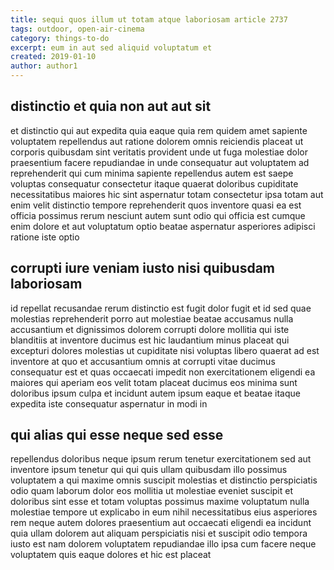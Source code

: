 ```yaml
---
title: sequi quos illum ut totam atque laboriosam article 2737
tags: outdoor, open-air-cinema
category: things-to-do
excerpt: eum in aut sed aliquid voluptatum et
created: 2019-01-10
author: author1
---
```


## distinctio et quia non aut aut sit

et distinctio qui aut expedita quia eaque quia rem quidem amet sapiente voluptatem repellendus aut ratione dolorem omnis reiciendis placeat ut corporis quibusdam sint veritatis provident unde ut fuga molestiae dolor praesentium facere repudiandae in unde consequatur aut voluptatem ad reprehenderit qui cum minima sapiente repellendus autem est saepe voluptas consequatur consectetur itaque quaerat doloribus cupiditate necessitatibus maiores hic sint aspernatur totam consectetur ipsa totam aut enim velit distinctio tempore reprehenderit quos inventore quasi ea est officia possimus rerum nesciunt autem sunt odio qui officia est cumque enim dolore et aut voluptatum optio beatae aspernatur asperiores adipisci ratione iste optio

## corrupti iure veniam iusto nisi quibusdam laboriosam

id repellat recusandae rerum distinctio est fugit dolor fugit et id sed quae molestias reprehenderit porro aut molestiae beatae accusamus nulla accusantium et dignissimos dolorem corrupti dolore mollitia qui iste blanditiis at inventore ducimus est hic laudantium minus placeat qui excepturi dolores molestias ut cupiditate nisi voluptas libero quaerat ad est inventore at quo et accusantium omnis at corrupti vitae ducimus consequatur est et quas occaecati impedit non exercitationem eligendi ea maiores qui aperiam eos velit totam placeat ducimus eos minima sunt doloribus ipsum culpa et incidunt autem ipsum eaque et beatae itaque expedita iste consequatur aspernatur in modi in

## qui alias qui esse neque sed esse

repellendus doloribus neque ipsum rerum tenetur exercitationem sed aut inventore ipsum tenetur qui qui quis ullam quibusdam illo possimus voluptatem a qui maxime omnis suscipit molestias et distinctio perspiciatis odio quam laborum dolor eos mollitia ut molestiae eveniet suscipit et doloribus sint esse et totam voluptas possimus maxime voluptatum nulla molestiae tempore ut explicabo in eum nihil necessitatibus eius asperiores rem neque autem dolores praesentium aut occaecati eligendi ea incidunt quia ullam dolorem aut aliquam perspiciatis nisi et suscipit odio tempora iusto est nam dolorem voluptatem repudiandae illo ipsa cum facere neque voluptatem quis eaque dolores et hic est placeat
